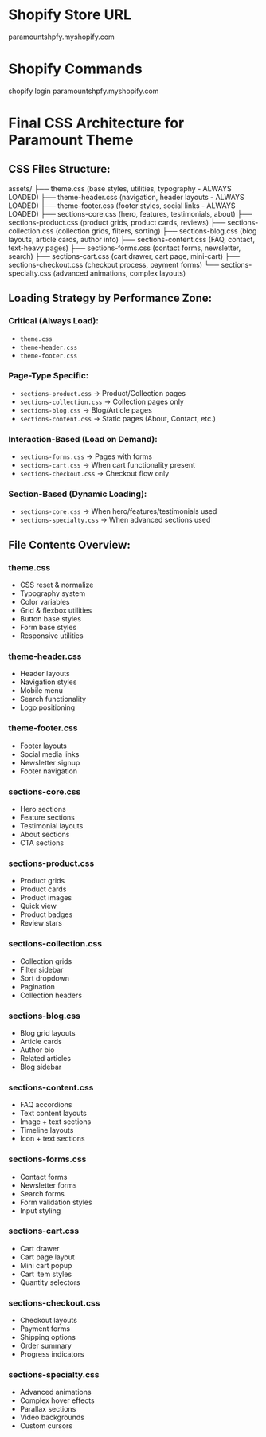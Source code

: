 # Shopify Store URL
paramountshpfy.myshopify.com

# Shopify Commands
shopify login paramountshpfy.myshopify.com


# Final CSS Architecture for Paramount Theme

## CSS Files Structure:

assets/
├── theme.css (base styles, utilities, typography - ALWAYS LOADED)
├── theme-header.css (navigation, header layouts - ALWAYS LOADED)
├── theme-footer.css (footer styles, social links - ALWAYS LOADED)
├── sections-core.css (hero, features, testimonials, about)
├── sections-product.css (product grids, product cards, reviews)
├── sections-collection.css (collection grids, filters, sorting)
├── sections-blog.css (blog layouts, article cards, author info)
├── sections-content.css (FAQ, contact, text-heavy pages)
├── sections-forms.css (contact forms, newsletter, search)
├── sections-cart.css (cart drawer, cart page, mini-cart)
├── sections-checkout.css (checkout process, payment forms)
└── sections-specialty.css (advanced animations, complex layouts)

## Loading Strategy by Performance Zone:

### **Critical (Always Load):**
- `theme.css`
- `theme-header.css`
- `theme-footer.css`

### **Page-Type Specific:**
- `sections-product.css` → Product/Collection pages
- `sections-collection.css` → Collection pages only
- `sections-blog.css` → Blog/Article pages
- `sections-content.css` → Static pages (About, Contact, etc.)

### **Interaction-Based (Load on Demand):**
- `sections-forms.css` → Pages with forms
- `sections-cart.css` → When cart functionality present
- `sections-checkout.css` → Checkout flow only

### **Section-Based (Dynamic Loading):**
- `sections-core.css` → When hero/features/testimonials used
- `sections-specialty.css` → When advanced sections used

## File Contents Overview:

### **theme.css**
- CSS reset & normalize
- Typography system
- Color variables
- Grid & flexbox utilities
- Button base styles
- Form base styles
- Responsive utilities

### **theme-header.css**
- Header layouts
- Navigation styles
- Mobile menu
- Search functionality
- Logo positioning

### **theme-footer.css**
- Footer layouts
- Social media links
- Newsletter signup
- Footer navigation

### **sections-core.css**
- Hero sections
- Feature sections
- Testimonial layouts
- About sections
- CTA sections

### **sections-product.css**
- Product grids
- Product cards
- Product images
- Quick view
- Product badges
- Review stars

### **sections-collection.css**
- Collection grids
- Filter sidebar
- Sort dropdown
- Pagination
- Collection headers

### **sections-blog.css**
- Blog grid layouts
- Article cards
- Author bio
- Related articles
- Blog sidebar

### **sections-content.css**
- FAQ accordions
- Text content layouts
- Image + text sections
- Timeline layouts
- Icon + text sections

### **sections-forms.css**
- Contact forms
- Newsletter forms
- Search forms
- Form validation styles
- Input styling

### **sections-cart.css**
- Cart drawer
- Cart page layout
- Mini cart popup
- Cart item styles
- Quantity selectors

### **sections-checkout.css**
- Checkout layouts
- Payment forms
- Shipping options
- Order summary
- Progress indicators

### **sections-specialty.css**
- Advanced animations
- Complex hover effects
- Parallax sections
- Video backgrounds
- Custom cursors